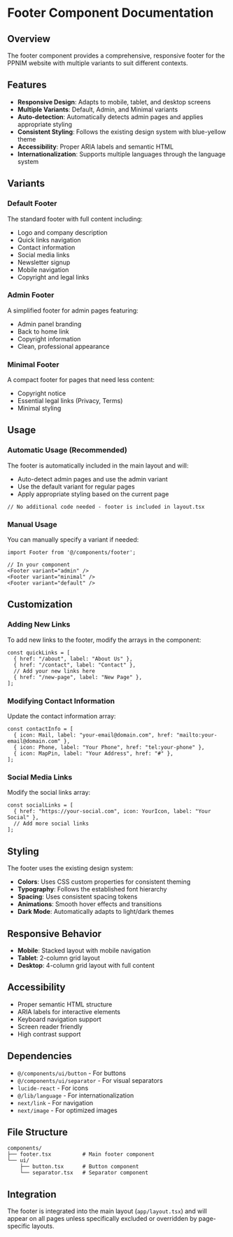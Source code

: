 # Footer Component Documentation

## Overview

The footer component provides a comprehensive, responsive footer for the PPNIM website with multiple variants to suit different contexts.

## Features

- **Responsive Design**: Adapts to mobile, tablet, and desktop screens
- **Multiple Variants**: Default, Admin, and Minimal variants
- **Auto-detection**: Automatically detects admin pages and applies appropriate styling
- **Consistent Styling**: Follows the existing design system with blue-yellow theme
- **Accessibility**: Proper ARIA labels and semantic HTML
- **Internationalization**: Supports multiple languages through the language system

## Variants

### Default Footer
The standard footer with full content including:
- Logo and company description
- Quick links navigation
- Contact information
- Social media links
- Newsletter signup
- Mobile navigation
- Copyright and legal links

### Admin Footer
A simplified footer for admin pages featuring:
- Admin panel branding
- Back to home link
- Copyright information
- Clean, professional appearance

### Minimal Footer
A compact footer for pages that need less content:
- Copyright notice
- Essential legal links (Privacy, Terms)
- Minimal styling

## Usage

### Automatic Usage (Recommended)
The footer is automatically included in the main layout and will:
- Auto-detect admin pages and use the admin variant
- Use the default variant for regular pages
- Apply appropriate styling based on the current page

```tsx
// No additional code needed - footer is included in layout.tsx
```

### Manual Usage
You can manually specify a variant if needed:

```tsx
import Footer from '@/components/footer';

// In your component
<Footer variant="admin" />
<Footer variant="minimal" />
<Footer variant="default" />
```

## Customization

### Adding New Links
To add new links to the footer, modify the arrays in the component:

```tsx
const quickLinks = [
  { href: "/about", label: "About Us" },
  { href: "/contact", label: "Contact" },
  // Add your new links here
  { href: "/new-page", label: "New Page" },
];
```

### Modifying Contact Information
Update the contact information array:

```tsx
const contactInfo = [
  { icon: Mail, label: "your-email@domain.com", href: "mailto:your-email@domain.com" },
  { icon: Phone, label: "Your Phone", href: "tel:your-phone" },
  { icon: MapPin, label: "Your Address", href: "#" },
];
```

### Social Media Links
Modify the social links array:

```tsx
const socialLinks = [
  { href: "https://your-social.com", icon: YourIcon, label: "Your Social" },
  // Add more social links
];
```

## Styling

The footer uses the existing design system:
- **Colors**: Uses CSS custom properties for consistent theming
- **Typography**: Follows the established font hierarchy
- **Spacing**: Uses consistent spacing tokens
- **Animations**: Smooth hover effects and transitions
- **Dark Mode**: Automatically adapts to light/dark themes

## Responsive Behavior

- **Mobile**: Stacked layout with mobile navigation
- **Tablet**: 2-column grid layout
- **Desktop**: 4-column grid layout with full content

## Accessibility

- Proper semantic HTML structure
- ARIA labels for interactive elements
- Keyboard navigation support
- Screen reader friendly
- High contrast support

## Dependencies

- `@/components/ui/button` - For buttons
- `@/components/ui/separator` - For visual separators
- `lucide-react` - For icons
- `@/lib/language` - For internationalization
- `next/link` - For navigation
- `next/image` - For optimized images

## File Structure

```
components/
├── footer.tsx          # Main footer component
└── ui/
    ├── button.tsx      # Button component
    └── separator.tsx   # Separator component
```

## Integration

The footer is integrated into the main layout (`app/layout.tsx`) and will appear on all pages unless specifically excluded or overridden by page-specific layouts. 